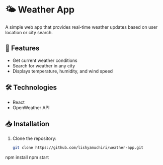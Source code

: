 # 🌤️ Weather App  

A simple web app that provides real-time weather updates based on user location or city search.  

## 🚀 Features  
- Get current weather conditions  
- Search for weather in any city  
- Displays temperature, humidity, and wind speed  

## 🛠️ Technologies  
- React  
- OpenWeather API  

## 📥 Installation  
1. Clone the repository:  
   ```bash
   git clone https://github.com/lishyamuchiri/weather-app.git

npm install
npm start
